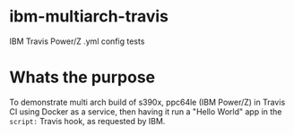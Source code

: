 # ibm-multiarch-travis
IBM Travis Power/Z .yml config tests

# Whats the purpose 

To demonstrate multi arch build of s390x, ppc64le (IBM Power/Z) in Travis CI using Docker as a service, then having it run a "Hello World" app in the `script:` Travis hook, as requested by IBM.
